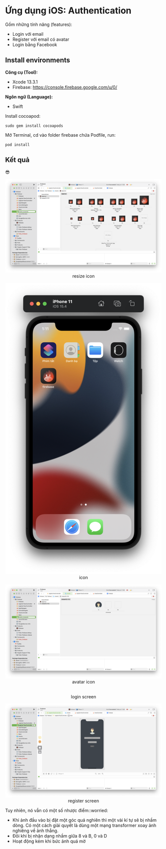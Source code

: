# Ứng dụng iOS: Authentication
Gồm những tính năng (features): <br>

* Login với email
* Register với email có avatar
* Login bằng Facebook

## Install environments
**Công cụ (Tool):**<br>
* Xcode 13.3.1
* Firebase: https://console.firebase.google.com/u/0/<br>

**Ngôn ngữ (Language):**<br>
* Swift

Install cocoapod:
```
sudo gem install cocoapods
```
Mở Terminal, cd vào folder firebase chứa Podfile, run: 
```
pod install
```

## Kết quả
   :sunglasses:
<p align="center" >
   <img src="https://github.com/jason11501/iOS/blob/main/Screen%20Shot%202022-05-06%20at%2013.45.31.png" >
    <br>
   resize icon
</p>
<p align="center" >
   <img src="https://github.com/jason11501/iOS/blob/main/Screen%20Shot%202022-05-06%20at%2013.11.28.jpeg" >
    <br>
   icon
</p>
<p align="center" >
   <img src="https://github.com/jason11501/iOS/blob/main/Screen%20Shot%202022-05-06%20at%2013.54.25.png" >
    <br>
   avatar icon
</p>
<p align="center" >
   <img src="" >
    <br>
   login screen
</p>
<p align="center" >
   <img src="https://github.com/jason11501/iOS/blob/main/Screen%20Shot%202022-05-06%20at%2013.57.45.png" >
    <br>
   register screen
</p>
Tuy nhiên, nó vẫn có một số nhược điểm::worried:

* Khi ảnh đầu vào bị đặt một góc quá nghiên thì một vài kí tự sẽ bị nhầm dòng. Có một cách giải quyết là dùng một mạng transformer xoay ảnh nghiêng về ảnh thẳng.
* Đôi khi bị nhận dạng nhầm giữa 8 và B, 0 và D
*  Hoạt động kém khi bức ảnh quá mờ
